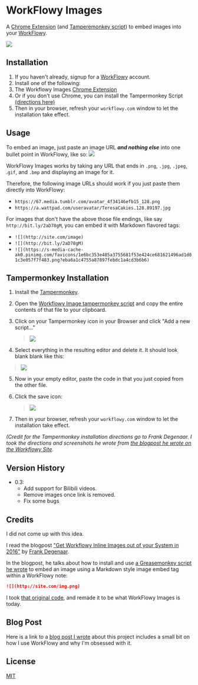 # WorkFlowy Images

A [Chrome
Extension](https://chrome.google.com/webstore/detail/cnecfoeoohjnimhbcojcdfhhdllgleck)
(and [Tamperemonkey script](#Tampermonkey-Installation)) to embed images into
your [WorkFlowy](http://workflowy.com).

![](screenshots/gifs/all.gif)

## Installation

1. If you haven't already, signup for a [WorkFlowy](https://workflowy.com)
   account.
2. Install one of the following:
  1. The Workflowy Images [Chrome Extension](https://chrome.google.com/webstore/detail/cnecfoeoohjnimhbcojcdfhhdllgleck)
  2. Or if you don't use Chrome, you can install the
     Tampermonkey Script [(directions here)](#Grease-Monkey-Installation)
3. Then in your browser, refresh your `workflowy.com` window to let the
   installation take effect.

## Usage

To embed an image, just paste an image URL _**and nothing else**_ into one
bullet point in WorkFlowy, like so: ![](screenshots/gifs/all.gif)

WorkFlowy Images works by taking any URL that ends in `.png`, `.jpg`, `.jpeg`,
.`gif`, and `.bmp` and displaying an image for it.

Therefore, the following image URLs should work if you just paste them directly
into WorkFlowy:

- `https://67.media.tumblr.com/avatar_4f34146efb15_128.png`
- `https://a.wattpad.com/useravatar/TeresaCakies.128.89197.jpg`

For images that don't have the above those file endings, like say
`http://bit.ly/2aD78gM`, you can embed it with Markdown flavored tags:

- `![](http://site.com/image)`
- `![](http://bit.ly/2aD78gM)`
- `![](https://s-media-cache-ak0.pinimg.com/favicons/1e6bc353e485a3755681f53e424ce681621496ad1d01c3e057f7f483.png?eba6a1c4755a87897febdc1a4cd3b6b6)`

## Tampermonkey Installation

1. Install the [Tampermonkey](http://tampermonkey.net).
2. Open the [Workflowy Image tampermonkey script](https://raw.githubusercontent.com/jonleung/workflowy-images/master/tampermonkey/workflowy_images_tampermonkey_script.js) and copy the entire contents of that file to your clipboard.
3. Click on your Tampermonkey icon in your Browser and click "Add a new script…"

   > ![](screenshots/github/tampermonkey_installation/new_script.png)

4. Select everything in the resulting editor and delete it. It should look blank
   blank like this:

  > ![](screenshots/github/tampermonkey_installation/delete_script.png)

5. Now in your empty editor, paste the code in  that you just copied from the
   other file.

6. Click the save icon:

   > ![](screenshots/github/tampermonkey_installation/save_script.png)

5. Then in your browser, refresh your `workflowy.com` window to let the
   installation take effect.

_(Credit for the Tampermonkey installation directions go to Frank Degenaar. I
  took the directions and screenshots he wrote from [the blogpost he wrote on
  the Workflowy Site](https://blog.workflowy.com/2016/01/06/inline-images/)._

## Version History

- 0.3: 
  - Add support for Bilibili videos.
  - Remove images once link is removed.
  - Fix some bugs

## Credits

I did not come up with this idea.

I read the blogpost ["Get Workflowy Inline Images out of your System in 2016"](https://blog.workflowy.com/2016/01/06/inline-images/) by [Frank Degenaar](https://twitter.com/ProMashUp).

In the blogpost, he talks about how to install and use [a Greasemonkey script he
wrote](https://gist.github.com/Wizmann/605ff2a609348b6ec3a3#file-workflowy-with-image-js)
to embed an image using a Markdown style image embed tag within a WorkFlowy note:

```markdown
![](http://site.com/img.png)
```

I took [that original code](https://gist.github.com/Wizmann/605ff2a609348b6ec3a3#file-workflowy-with-image-js),  and remade it to be what WorkFlowy Images is today.

## Blog Post

Here is a link to a [blog post I
wrote](http://jonl.org/hexo-blog/workflowy-images) about this project includes a
small bit on how I use WorkFlowy and why I'm obsessed with it.

## License

[MIT](LICENSE)
